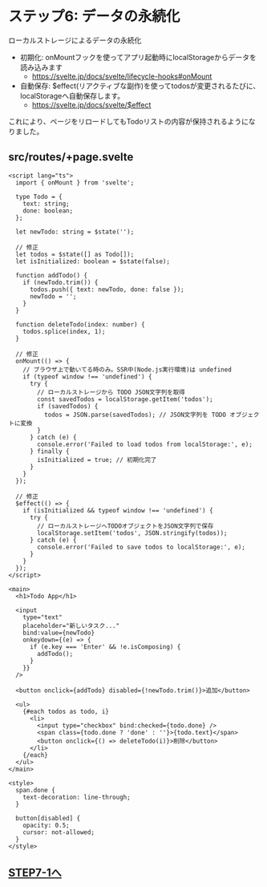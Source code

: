 # ステップ6: データの永続化

ローカルストレージによるデータの永続化

- 初期化: onMountフックを使ってアプリ起動時にlocalStorageからデータを読み込みます
  - https://svelte.jp/docs/svelte/lifecycle-hooks#onMount
- 自動保存: $effect(リアクティブな副作)を使ってtodosが変更されるたびに、localStorageへ自動保存します。
  - https://svelte.jp/docs/svelte/$effect

これにより、ページをリロードしてもTodoリストの内容が保持されるようになりました。

## src/routes/+page.svelte

```svelte
<script lang="ts">
  import { onMount } from 'svelte';

  type Todo = {
    text: string;
    done: boolean;
  };

  let newTodo: string = $state('');

  // 修正
  let todos = $state([] as Todo[]);
  let isInitialized: boolean = $state(false);

  function addTodo() {
    if (newTodo.trim()) {
      todos.push({ text: newTodo, done: false });
      newTodo = '';
    }
  }

  function deleteTodo(index: number) {
    todos.splice(index, 1);
  }

  // 修正
  onMount(() => {
    // ブラウザ上で動いてる時のみ。SSR中(Node.js実行環境)は undefined
    if (typeof window !== 'undefined') {
      try {
        // ローカルストレージから TODO JSON文字列を取得
        const savedTodos = localStorage.getItem('todos');
        if (savedTodos) {
          todos = JSON.parse(savedTodos); // JSON文字列を TODO オブジェクトに変換
        }
      } catch (e) {
        console.error('Failed to load todos from localStorage:', e);
      } finally {
        isInitialized = true; // 初期化完了
      }
    }
  });

  // 修正
  $effect(() => {
    if (isInitialized && typeof window !== 'undefined') {
      try {
        // ローカルストレージへTODOオブジェクトをJSON文字列で保存
        localStorage.setItem('todos', JSON.stringify(todos));
      } catch (e) {
        console.error('Failed to save todos to localStorage:', e);
      }
    }
  });
</script>

<main>
  <h1>Todo App</h1>

  <input
    type="text"
    placeholder="新しいタスク..."
    bind:value={newTodo}
    onkeydown={(e) => {
      if (e.key === 'Enter' && !e.isComposing) {
        addTodo();
      }
    }}
  />

  <button onclick={addTodo} disabled={!newTodo.trim()}>追加</button>

  <ul>
    {#each todos as todo, i}
      <li>
        <input type="checkbox" bind:checked={todo.done} />
        <span class={todo.done ? 'done' : ''}>{todo.text}</span>
        <button onclick={() => deleteTodo(i)}>削除</button>
      </li>
    {/each}
  </ul>
</main>

<style>
  span.done {
    text-decoration: line-through;
  }

  button[disabled] {
    opacity: 0.5;
    cursor: not-allowed;
  }
</style>
```

## [STEP7-1へ](step7-1.md)
